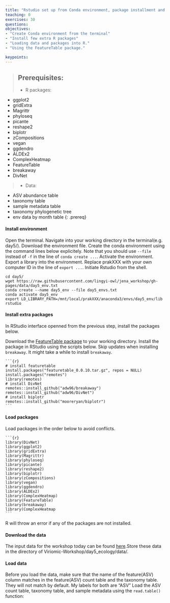 ```yaml
---
title: "Rstudio set up from Conda environment, package installment and data download"
teaching: 0
exercises: 30
questions:
objectives:
- "Create Conda environment from the terminal"
- "Install few extra R packages"
- "Loading data and packages into R."
- "Using the FeatureTable package."

keypoints:
---
```


>## Prerequisites:  
> - R packages:
  - ggplot2
  - gridExtra
  - Magrittr
  - phyloseq
  - picante
  - reshape2
  - biplotr
  - zCompositions
  - vegan
  - ggdendro
  - ALDEx2
  - ComplexHeatmap
  - FeatureTable 
  - breakaway
  - DivNet
> - Data:
  - ASV abundance table
  - taxonomy table
  - sample metadata table
  - taxonomy phylogenetic tree
  - env data by month table
{: .prereq}

#### Install environment 

Open the terminal.
Navigate into your working directory in the terminal(e.g. day5/). 
Download the environment file.
Create the conda environment using the command lines below explicitely. Note that you should use `--file` instead of `-f` in the line of `conda create ...`.
Activate the environment.
Export a library into the environment. Replace prakXXX with your own computer ID in the line of `export ...`.
Initiate Rstudio from the shell.
~~~
cd day5/
wget https://raw.githubusercontent.com/lingyi-owl/jena_workshop/gh-pages/data/day5_env.txt
conda create --name day5_env --file day5_envs.txt
conda activate day5_env
export LD_LIBRARY_PATH=/mnt/local/prakXXX/anaconda3/envs/day5_env/lib
rstudio
~~~

#### Install extra packages

In RStudio interface openned from the previous step, install the packages below.

Download the [FeatureTable package](https://github.com/mooreryan/featuretable/releases/tag/v0.0.10) to your working directory.
Install the package in RStudio using the scripts below. Skip updates when installing `breakaway`. It might take a while to install `breakaway`.
~~~
```{r}
# install featuretable
install.packages("featuretable_0.0.10.tar.gz", repos = NULL)
install.packages("remotes")
library(remotes)
# install DivNet
remotes::install_github("adw96/breakaway")
remotes::install_github("adw96/DivNet")
# install biplotr
remotes::install_github("mooreryan/biplotr")
```
~~~

#### Load packages

Load packages in the order below to avoid conflicts.
~~~
```{r}
library(DivNet)
library(ggplot2)
library(gridExtra)
library(Magrittr)
library(phyloseq)
library(picante)
library(reshape2)
library(biplotr)
library(zCompositions)
library(vegan)
library(ggdendro)
library(ALDEx2)
library(ComplexHeatmap)
library(FeatureTable)
library(breakaway)
library(ComplexHeatmap
```
~~~

R will throw an error if any of the packages are not installed.

#### Download the data

The input data for the workshop today can be found [here](https://github.com/lingyi-owl/jena_workshop/tree/gh-pages/data).Store these data in the directory of Viriomic-Workshop/day5_ecology/data/.

#### Load data

Before you load the data, make sure that the name of the feature(ASV) column matches in the
feature(ASV) count table and the taxonomy table. They will not match by default. My labels
for both are “ASV”
Load the ASV count table, taxonomy table, and sample metadata using the `read.table()`
function:
